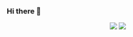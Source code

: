 ### Hi there 👋

<p align="center">
  <img src ="https://github-readme-stats.vercel.app/api?username=ivanjtm&show_icons=true&count_private=true&theme=default&hide_border=true&include_all_commits=true?count_private=true">
  <img src ="https://github-readme-stats.vercel.app/api/top-langs/?username=ivanjtm&layout=compact&hide_border=true&langs_count=30">
  <img src"https://github-readme-stats.vercel.app/api/wakatime?username=ivanjtm&hide_border=true&layout=compact">
</p>
